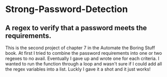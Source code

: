 # Strong-Password-Detection
## A regex to verify that a password meets the requirements.
This is the second project of chapter 7 in the Automate the Boring Stuff book. At first I tried to combine the password requirements into one or two regexes to no avail. Eventually I gave up and wrote one for each criteria. I wanted to run the function through a loop and wasn't sure if I could add all the regex variables into a list. Luckly I gave it a shot and it just works!
